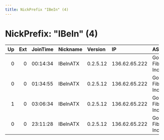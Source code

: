 ```yaml
---
title: NickPrefix "IBeIn" (4)
---
```


# NickPrefix: "IBeIn" (4)

|   Up |   Ext | JoinTime   | Nickname   | Version   | IP            | AS                | CC   |   ORp |   Dirp | OS    | Contact                                |   eFamMembers |
|-----:|------:|:-----------|:-----------|:----------|:--------------|:------------------|:-----|------:|-------:|:------|:---------------------------------------|--------------:|
|    0 |     0 | 00:14:34   | IBeInATX   | 0.2.5.12  | 136.62.65.222 | Google Fiber Inc. | us   |  9001 |   9030 | Linux | MeMyselfandI &lt;mark.wilt AT markwilt |             1 |
|    0 |     0 | 01:34:55   | IBeInATX   | 0.2.5.12  | 136.62.65.222 | Google Fiber Inc. | us   |  9001 |   9030 | Linux | MeMyselfandI &lt;mark.wilt AT markwilt |             1 |
|    1 |     0 | 03:06:34   | IBeInATX   | 0.2.5.12  | 136.62.65.222 | Google Fiber Inc. | us   |  9001 |   9030 | Linux | MeMyselfandI &lt;mark.wilt AT markwilt |             1 |
|    0 |     0 | 23:11:28   | IBeInATX   | 0.2.5.12  | 136.62.65.222 | Google Fiber Inc. | us   |  9001 |   9030 | Linux | MeMyselfandI &lt;mark.wilt AT markwilt |             1 |
